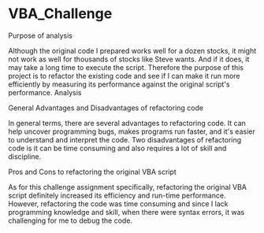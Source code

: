 # VBA_Challenge

Purpose of analysis

Although the original code I prepared works well for a dozen stocks, it might not work as well for thousands of stocks like Steve wants. And if it does, it may take a long time to execute the script. Therefore the purpose of this project is to refactor the existing code and see if I can make it run more efficiently by measuring its performance against the original script's performance.
Analysis

General Advantages and Disadvantages of refactoring code

In general terms, there are several advantages to refactoring code. It can help uncover programming bugs, makes programs run faster, and it's easier to understand and interpret the code. Two disadvantages of refactoring code is it can be time consuming and also requires a lot of skill and discipline.

Pros and Cons to refactoring the original VBA script

As for this challenge assignment specifically, refactoring the original VBA script definitely increased its efficiency and run-time performance. However, refactoring the code was time consuming and since I lack programming knowledge and skill, when there were syntax errors, it was challenging for me to debug the code.
